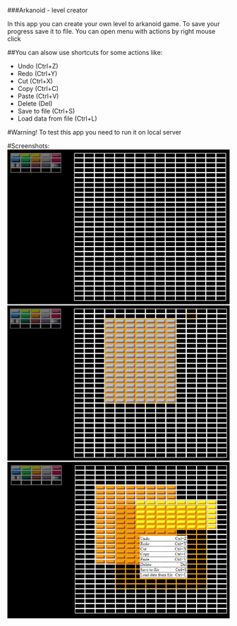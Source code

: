 ###Arkanoid - level creator

In this app you can create your own level to arkanoid game.
To save your progress save it to file.
You can open menu with actions by right mouse click

##You can alsow use shortcuts for some actions like:
<ul>
<li>Undo (Ctrl+Z)</li>
<li>Redo (Ctrl+Y)</li>
<li>Cut (Ctrl+X)</li>
<li>Copy (Ctrl+C)</li>
<li>Paste (Ctrl+V)</li>
<li>Delete (Del)</li>
<li>Save to file (Ctrl+S)</li>
<li>Load data from file (Ctrl+L)</li>
</ul>

#Warning!
To test this app you need to run it on local server

#Screenshots:
<img src="./img/img1.JPG" alt="img1">
<img src="./img/img2.JPG" alt="img2">
<img src="./img/img3.JPG" alt="img3">
